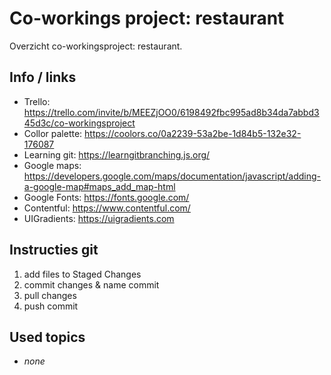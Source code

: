 # Co-workings project: restaurant
Overzicht co-workingsproject: restaurant.

## Info / links

* Trello: https://trello.com/invite/b/MEEZjOO0/6198492fbc995ad8b34da7abbd345d3c/co-workingsproject
* Collor palette: https://coolors.co/0a2239-53a2be-1d84b5-132e32-176087
* Learning git: https://learngitbranching.js.org/
* Google maps: https://developers.google.com/maps/documentation/javascript/adding-a-google-map#maps_add_map-html
* Google Fonts: https://fonts.google.com/
* Contentful: https://www.contentful.com/
* UIGradients: https://uigradients.com

## Instructies git
1. add files to Staged Changes
2. commit changes & name commit
3. pull changes
4. push commit

## Used topics
* *none*
